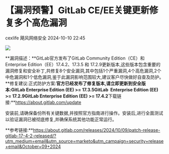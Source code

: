 #  【漏洞预警】GitLab CE/EE关键更新修复多个高危漏洞   
cexlife  飓风网络安全   2024-10-10 22:45  
  
![](https://mmbiz.qpic.cn/mmbiz_png/ibhQpAia4xu02DwgrW9UGrJR6lkGfiaribcP2Lvg9ABwEQoxupO8K9EicviaTKAo3Tf6GVQE09tzje0PjAALzMIM0raA/640?wx_fmt=png&from=appmsg "")  
  
**漏洞描述：**GitLab官方发布了GitLab Community Edition（CE）和Enterprise Edition（EE）17.4.2、17.3.5 和 17.2.9更新版本,这些版本包含重要的漏洞修复和安全补丁,共修复8个安全漏洞,其中包括1个严重漏洞,4个高危漏洞,2个中危漏洞和1个低危漏洞,鉴于此漏洞影响范围较大,建议客户尽快做好自查及防护。**修复建议:正式防护方案:**官方已经发布了修复版本,请立即更新到安全版本:GitLab Enterprise Edition (EE) >= 17.3.5GitLab  Enterprise Edition (EE) >= 17.2.9GitLab Enterprise Edition (EE) >= 17.4.2**下载链接:**https://about.gitlab.com/update  
  
安装前,请确保备份所有关键数据,并按照官方指南进行操作。安装后,进行全面测试以验证漏洞已被彻底修复,并确保系统其他功能正常运行。  
  
**参考链接:**https://about.gitlab.com/releases/2024/10/09/patch-release-gitlab-17-4-2-released/?utm_medium=email&utm_source=marketo&utm_campaign=security+release+email&October+09+2024  
  
